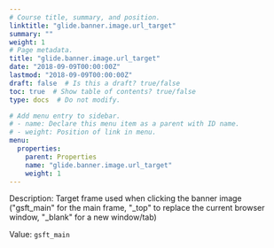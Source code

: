 ```yaml
---
# Course title, summary, and position.
linktitle: "glide.banner.image.url_target"
summary: ""
weight: 1
# Page metadata.
title: "glide.banner.image.url_target"
date: "2018-09-09T00:00:00Z"
lastmod: "2018-09-09T00:00:00Z"
draft: false  # Is this a draft? true/false
toc: true  # Show table of contents? true/false
type: docs  # Do not modify.

# Add menu entry to sidebar.
# - name: Declare this menu item as a parent with ID name.
# - weight: Position of link in menu.
menu:
  properties:
    parent: Properties
    name: "glide.banner.image.url_target"
    weight: 1
---
```


Description: Target frame used when clicking the banner image ("gsft_main" for the main frame, "_top" to replace the current browser window, "_blank" for a new window/tab)


Value: `gsft_main`